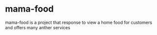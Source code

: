 # mama-food
mama-food is a project that response to view a home food for customers and offers many anther services 
